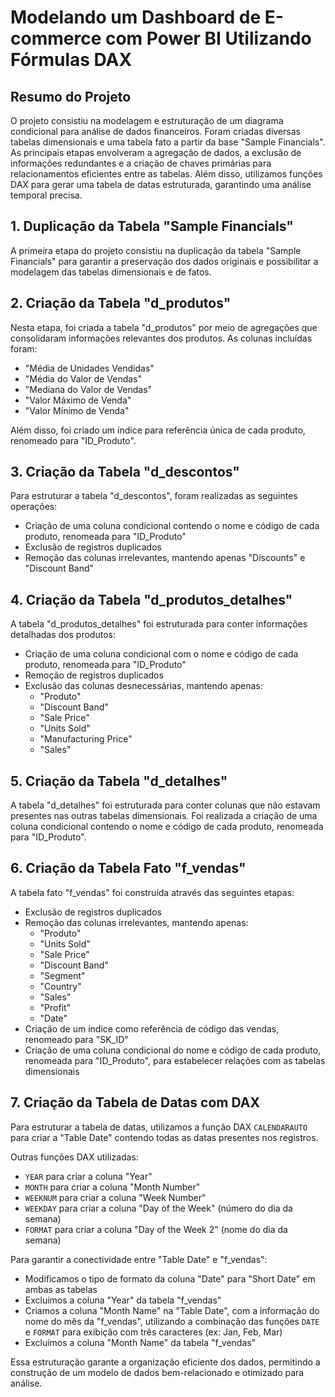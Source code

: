 # Modelando um Dashboard de E-commerce com Power BI Utilizando Fórmulas DAX

## Resumo do Projeto
O projeto consistiu na modelagem e estruturação de um diagrama condicional para análise de dados financeiros. Foram criadas diversas tabelas dimensionais e uma tabela fato a partir da base "Sample Financials". As principais etapas envolveram a agregação de dados, a exclusão de informações redundantes e a criação de chaves primárias para relacionamentos eficientes entre as tabelas. Além disso, utilizamos funções DAX para gerar uma tabela de datas estruturada, garantindo uma análise temporal precisa.

## 1. Duplicação da Tabela "Sample Financials"
A primeira etapa do projeto consistiu na duplicação da tabela "Sample Financials" para garantir a preservação dos dados originais e possibilitar a modelagem das tabelas dimensionais e de fatos.

## 2. Criação da Tabela "d_produtos"
Nesta etapa, foi criada a tabela "d_produtos" por meio de agregações que consolidaram informações relevantes dos produtos. As colunas incluídas foram:
- "Média de Unidades Vendidas"
- "Média do Valor de Vendas"
- "Mediana do Valor de Vendas"
- "Valor Máximo de Venda"
- "Valor Mínimo de Venda"

Além disso, foi criado um índice para referência única de cada produto, renomeado para "ID_Produto".

## 3. Criação da Tabela "d_descontos"
Para estruturar a tabela "d_descontos", foram realizadas as seguintes operações:
- Criação de uma coluna condicional contendo o nome e código de cada produto, renomeada para "ID_Produto"
- Exclusão de registros duplicados
- Remoção das colunas irrelevantes, mantendo apenas "Discounts" e "Discount Band"

## 4. Criação da Tabela "d_produtos_detalhes"
A tabela "d_produtos_detalhes" foi estruturada para conter informações detalhadas dos produtos:
- Criação de uma coluna condicional com o nome e código de cada produto, renomeada para "ID_Produto"
- Remoção de registros duplicados
- Exclusão das colunas desnecessárias, mantendo apenas:
  - "Produto"
  - "Discount Band"
  - "Sale Price"
  - "Units Sold"
  - "Manufacturing Price"
  - "Sales"

## 5. Criação da Tabela "d_detalhes"
A tabela "d_detalhes" foi estruturada para conter colunas que não estavam presentes nas outras tabelas dimensionais. Foi realizada a criação de uma coluna condicional contendo o nome e código de cada produto, renomeada para "ID_Produto".

## 6. Criação da Tabela Fato "f_vendas"
A tabela fato "f_vendas" foi construída através das seguintes etapas:
- Exclusão de registros duplicados
- Remoção das colunas irrelevantes, mantendo apenas:
  - "Produto"
  - "Units Sold"
  - "Sale Price"
  - "Discount Band"
  - "Segment"
  - "Country"
  - "Sales"
  - "Profit"
  - "Date"
- Criação de um índice como referência de código das vendas, renomeado para "SK_ID"
- Criação de uma coluna condicional do nome e código de cada produto, renomeada para "ID_Produto", para estabelecer relações com as tabelas dimensionais

## 7. Criação da Tabela de Datas com DAX
Para estruturar a tabela de datas, utilizamos a função DAX `CALENDARAUTO` para criar a "Table Date" contendo todas as datas presentes nos registros.

Outras funções DAX utilizadas:
- `YEAR` para criar a coluna "Year"
- `MONTH` para criar a coluna "Month Number"
- `WEEKNUM` para criar a coluna "Week Number"
- `WEEKDAY` para criar a coluna "Day of the Week" (número do dia da semana)
- `FORMAT` para criar a coluna "Day of the Week 2" (nome do dia da semana)

Para garantir a conectividade entre "Table Date" e "f_vendas":
- Modificamos o tipo de formato da coluna "Date" para "Short Date" em ambas as tabelas
- Excluímos a coluna "Year" da tabela "f_vendas"
- Criamos a coluna "Month Name" na "Table Date", com a informação do nome do mês da "f_vendas", utilizando a combinação das funções `DATE` e `FORMAT` para exibição com três caracteres (ex: Jan, Feb, Mar)
- Excluímos a coluna "Month Name" da tabela "f_vendas"

Essa estruturação garante a organização eficiente dos dados, permitindo a construção de um modelo de dados bem-relacionado e otimizado para análise.


